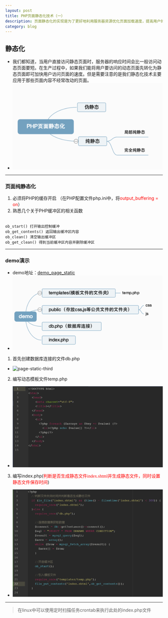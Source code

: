```yaml
---
layout: post
title: PHP页面静态化技术（一）
description: 页面静态化的实现是为了更好地利用服务器资源优化页面加载速度，提高用户体验。当用户发出请求时，服务器将对PHP语法进行分析，经过解析之后再执行。当php文件有内容输出时，该内容会先经过服务器的buffer，然后再通过TCP传递到客户端。
category: blog
---
```

## 静态化
* 我们都知道，当用户直接访问静态页面时，服务器的响应时间会比一般访问动态页面要短。在生产过程中，如果我们能将用户要访问的动态页面先转化为静态页面即可加快用户访问页面的速度。但是需要注意的是我们静态化技术主要应用于那些页面内容不经常改动的页面。
* ![page-static-first](/images/pageStatic/page-static-first.png)
---

### 页面纯静态化
1. 必须将PHP的缓存开启
（在PHP配置文件php.ini中，将<font color=red >output_buffering = on</font>）
2. 熟悉几个关于PHP缓冲区的相关函数<br>
<code>
ob_start() 打开输出控制缓冲
ob_get_contents() 返回输出缓冲区内容
ob_clean() 清空输出缓冲区
ob_get_clean() 得到当前缓冲区内容并删除缓冲区
</code>

---
### demo演示
* demo地址：[demo_page_static](https://github.com/zhoubohan/demo_page_static)
* ![page-static-second](/images/pageStatic/page-static-second.png)
1. 首先创建数据库连接的文件db.php
* ![page-static-third](/images/pageStatic/page-static-third.png)
2. 编写动态模板文件temp.php
* ![page-static-fifth](/images/pageStatic/page-static-fifth.png)
3. 编写index.php(<font color=red face="consolas">判断是否生成静态文件index.shtml并生成静态文件，同时设置静态文件保存时间</font>)
* ![page-static-forth](/images/pageStatic/page-static-forth.png)
---
> 在linux中可以使用定时扫描任务crontab来执行此处的index.php文件
